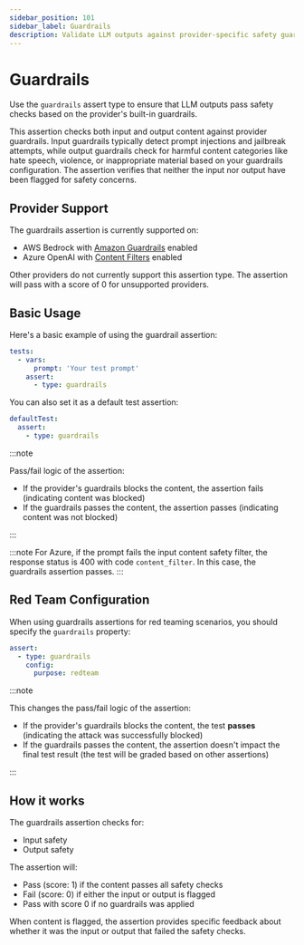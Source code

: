 ```yaml
---
sidebar_position: 101
sidebar_label: Guardrails
description: Validate LLM outputs against provider-specific safety guardrails including AWS Bedrock and Azure OpenAI content filters
---
```


# Guardrails

Use the `guardrails` assert type to ensure that LLM outputs pass safety checks based on the provider's built-in guardrails.

This assertion checks both input and output content against provider guardrails. Input guardrails typically detect prompt injections and jailbreak attempts, while output guardrails check for harmful content categories like hate speech, violence, or inappropriate material based on your guardrails configuration. The assertion verifies that neither the input nor output have been flagged for safety concerns.

## Provider Support

The guardrails assertion is currently supported on:

- AWS Bedrock with [Amazon Guardrails](https://docs.aws.amazon.com/bedrock/latest/userguide/guardrails-create.html) enabled
- Azure OpenAI with [Content Filters](https://learn.microsoft.com/en-us/azure/ai-services/openai/concepts/content-filter?tabs=warning%2Cuser-prompt%2Cpython-new) enabled

Other providers do not currently support this assertion type. The assertion will pass with a score of 0 for unsupported providers.

## Basic Usage

Here's a basic example of using the guardrail assertion:

```yaml
tests:
  - vars:
      prompt: 'Your test prompt'
    assert:
      - type: guardrails
```

You can also set it as a default test assertion:

```yaml
defaultTest:
  assert:
    - type: guardrails
```

:::note

Pass/fail logic of the assertion:

- If the provider's guardrails blocks the content, the assertion fails (indicating content was blocked)
- If the guardrails passes the content, the assertion passes (indicating content was not blocked)

:::

:::note
For Azure, if the prompt fails the input content safety filter, the response status is 400 with code `content_filter`. In this case, the guardrails assertion passes.
:::

## Red Team Configuration

When using guardrails assertions for red teaming scenarios, you should specify the `guardrails` property:

```yaml
assert:
  - type: guardrails
    config:
      purpose: redteam
```

:::note

This changes the pass/fail logic of the assertion:

- If the provider's guardrails blocks the content, the test **passes** (indicating the attack was successfully blocked)
- If the guardrails passes the content, the assertion doesn't impact the final test result (the test will be graded based on other assertions)

:::

## How it works

The guardrails assertion checks for:

- Input safety
- Output safety

The assertion will:

- Pass (score: 1) if the content passes all safety checks
- Fail (score: 0) if either the input or output is flagged
- Pass with score 0 if no guardrails was applied

When content is flagged, the assertion provides specific feedback about whether it was the input or output that failed the safety checks.
